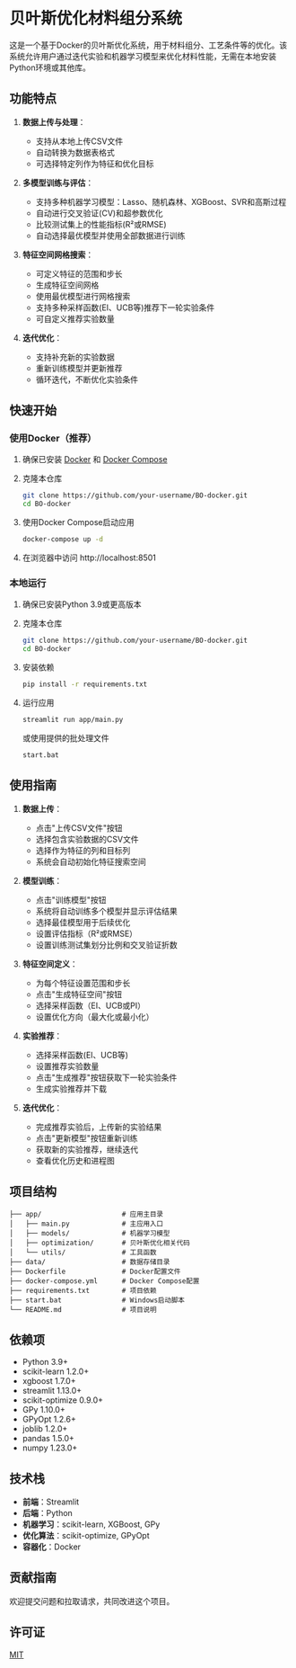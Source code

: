 # 贝叶斯优化材料组分系统

这是一个基于Docker的贝叶斯优化系统，用于材料组分、工艺条件等的优化。该系统允许用户通过迭代实验和机器学习模型来优化材料性能，无需在本地安装Python环境或其他库。

## 功能特点

1. **数据上传与处理**：
   - 支持从本地上传CSV文件
   - 自动转换为数据表格式
   - 可选择特定列作为特征和优化目标

2. **多模型训练与评估**：
   - 支持多种机器学习模型：Lasso、随机森林、XGBoost、SVR和高斯过程
   - 自动进行交叉验证(CV)和超参数优化
   - 比较测试集上的性能指标(R²或RMSE)
   - 自动选择最优模型并使用全部数据进行训练

3. **特征空间网格搜索**：
   - 可定义特征的范围和步长
   - 生成特征空间网格
   - 使用最优模型进行网格搜索
   - 支持多种采样函数(EI、UCB等)推荐下一轮实验条件
   - 可自定义推荐实验数量

4. **迭代优化**：
   - 支持补充新的实验数据
   - 重新训练模型并更新推荐
   - 循环迭代，不断优化实验条件

## 快速开始

### 使用Docker（推荐）

1. 确保已安装 [Docker](https://www.docker.com/products/docker-desktop/) 和 [Docker Compose](https://docs.docker.com/compose/install/)

2. 克隆本仓库
   ```bash
   git clone https://github.com/your-username/BO-docker.git
   cd BO-docker
   ```

3. 使用Docker Compose启动应用
   ```bash
   docker-compose up -d
   ```

4. 在浏览器中访问 http://localhost:8501

### 本地运行

1. 确保已安装Python 3.9或更高版本

2. 克隆本仓库
   ```bash
   git clone https://github.com/your-username/BO-docker.git
   cd BO-docker
   ```

3. 安装依赖
   ```bash
   pip install -r requirements.txt
   ```

4. 运行应用
   ```bash
   streamlit run app/main.py
   ```
   或使用提供的批处理文件
   ```bash
   start.bat
   ```

## 使用指南

1. **数据上传**：
   - 点击"上传CSV文件"按钮
   - 选择包含实验数据的CSV文件
   - 选择作为特征的列和目标列
   - 系统会自动初始化特征搜索空间

2. **模型训练**：
   - 点击"训练模型"按钮
   - 系统将自动训练多个模型并显示评估结果
   - 选择最佳模型用于后续优化
   - 设置评估指标（R²或RMSE）
   - 设置训练测试集划分比例和交叉验证折数

3. **特征空间定义**：
   - 为每个特征设置范围和步长
   - 点击"生成特征空间"按钮
   - 选择采样函数（EI、UCB或PI）
   - 设置优化方向（最大化或最小化）

4. **实验推荐**：
   - 选择采样函数(EI、UCB等)
   - 设置推荐实验数量
   - 点击"生成推荐"按钮获取下一轮实验条件
   - 生成实验推荐并下载

5. **迭代优化**：
   - 完成推荐实验后，上传新的实验结果
   - 点击"更新模型"按钮重新训练
   - 获取新的实验推荐，继续迭代
   - 查看优化历史和进程图

## 项目结构

```
├── app/                    # 应用主目录
│   ├── main.py             # 主应用入口
│   ├── models/             # 机器学习模型
│   ├── optimization/       # 贝叶斯优化相关代码
│   └── utils/              # 工具函数
├── data/                   # 数据存储目录
├── Dockerfile              # Docker配置文件
├── docker-compose.yml      # Docker Compose配置
├── requirements.txt        # 项目依赖
├── start.bat               # Windows启动脚本
└── README.md               # 项目说明
```

## 依赖项

- Python 3.9+
- scikit-learn 1.2.0+
- xgboost 1.7.0+
- streamlit 1.13.0+
- scikit-optimize 0.9.0+
- GPy 1.10.0+
- GPyOpt 1.2.6+
- joblib 1.2.0+
- pandas 1.5.0+
- numpy 1.23.0+

## 技术栈

- **前端**：Streamlit
- **后端**：Python
- **机器学习**：scikit-learn, XGBoost, GPy
- **优化算法**：scikit-optimize, GPyOpt
- **容器化**：Docker

## 贡献指南

欢迎提交问题和拉取请求，共同改进这个项目。

## 许可证

[MIT](LICENSE)